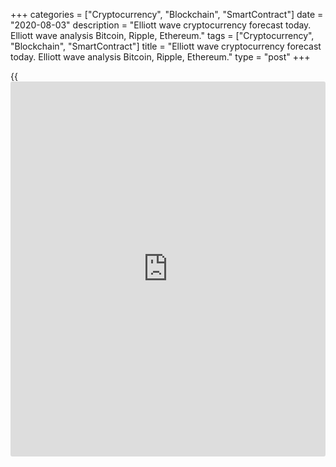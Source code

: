 +++
categories = ["Cryptocurrency", "Blockchain", "SmartContract"]
date = "2020-08-03"
description = "Elliott wave cryptocurrency forecast today. Elliott wave analysis Bitcoin, Ripple, Ethereum."
tags = ["Cryptocurrency", "Blockchain", "SmartContract"]
title = "Elliott wave cryptocurrency forecast today. Elliott wave analysis Bitcoin, Ripple, Ethereum."
type = "post"
+++

{{<iframe id="large-banner" src="https://www.bounty.group/#slide=22.0" width="100%" height="600" scrolling="no" style="border: 0px solid rgb(216, 221, 230); border-radius: 3px;">}}

August 3, 2020

August 3, 2020

Elliott wave [daily](https://www.fintecher.org/2020/03/03/forex-trading-daily-strategy/) forecast for Bitcoin, Ripple and EthereumRoman Onegin

##  **Elliott wave forecast for BTCUSD, ETHUSD, XRPUSD for today**

###  **Elliott wave[BTCUSD][1] analysis**

 **![LiteForex: Elliott wave cryptocurrency forecast today. Elliott wave
analysis Bitcoin, Ripple, Ethereum.][2]**

After the long-term corrective wave w[4] completed as a triangle, the
market has started rising in the final impulse wave [5]. Wave [5] is
composed of five sub-waves (1)-(2)-(3)-(4)-(5). There is now forming the
fifth element of this formation. The market is likely to continue rising
in sub-wave (5) towards level 12200. When wave [5] completes, a new
downtrend should start.

* * *

###  **Elliott wave[XRPUSD][3] analysis**

 **![LiteForex: Elliott wave cryptocurrency forecast today. Elliott wave
analysis Bitcoin, Ripple, Ethereum.][4]**

The XRPUSD market is forming the linking down wave [X] as a simple
zigzag (A)-(B)-(C). The chart displays the structure of the last section
of this zigzag, where the down corrective wave (B) has completed. It is
composed of the sub-waves W-X-Y. The market is now forming the upward
impulse (C). There is now developing the third wave of the (C) impulse.
Wave (3) should complete soon, and the price could start declining in
correction 4. The entire bull trend could complete at a level of 0.355.

* * *

###  **Elliott wave[ETHUSD][5] analysis**

 **![LiteForex: Elliott wave cryptocurrency forecast today. Elliott wave
analysis Bitcoin, Ripple, Ethereum.][6]**

The ETHUSD market continues unfolding the upward impulse wave A that is
composed of five sub-waves. Four out of five elements of this pattern
have completed. There is now developing the final impulse wave [5] that
is composed of the sub-waves (1)-(2)-(3)-(4)-(5). The market is expected
to be rising in the final wave (5) towards a level of 437.00. Next, the
ETHUSD market could turn down and start declining.

* * *

P.S. Did you like my article? Share it in social networks: it will be
the best “thank you" :)

Ask me questions and comment below. I’ll be glad to answer your
questions and give necessary explanations.

 **Useful links:**

  * I recommend trying to trade with a reliable broker [here][7]. The system allows you to trade by yourself or copy successful traders from all across the globe.
  * Use my promo-code BLOG for getting deposit bonus 50% on LiteForex platform. Just enter this code in the appropriate field while [depositing][8] your trading account.
  * Telegram channel with high-quality analytics, Forex reviews, training articles, and other useful things for traders <t.me/liteforex>

![Elliott wave [daily](https://www.fintecher.org/2020/03/03/forex-trading-daily-strategy/) forecast for Bitcoin, Ripple and Ethereum][9]

The content of this article reflects the author’s opinion and does not
necessarily reflect the official position of LiteForex. The material
published on this page is provided for informational purposes only and
should not be considered as the provision of investment advice for the
purposes of Directive 2004/39/EC.

Rate this article:

{{value}}

( {{count}} {{title}} )

   1. my.liteforex.com/trading/chart?symbol=BTCUSD
   2. cdn.liteforex.com/cache/uploads/blog_post/wave-analysis-crypto/03-08-2020/BTCUSDH2.png?w=30&s=aed08de811ca99f0b5ea157086a671a6
   3. my.liteforex.com/trading/chart?symbol=XRPUSD
   4. cdn.liteforex.com/cache/uploads/blog_post/wave-analysis-crypto/03-08-2020/XRPUSDH2.png?w=30&s=1aa8aaa46d8e156bfc2e502ade4d3315
   5. my.liteforex.com/trading/chart?symbol=ETHUSD
   6. cdn.liteforex.com/cache/uploads/blog_post/wave-analysis-crypto/03-08-2020/ETHUSDH2.png?w=30&s=1f5a36a2075a76c2f1c174eb4b479fe0
   7. my.liteforex.com/?category=analysts-opinions&slug=elliott-wave-[daily](https://www.fintecher.org/2020/03/03/forex-trading-daily-strategy/)-forecast-for-[bitcoin](https://www.letsplayfx.com/blog/forex-for-bitcoin/)-ripple-and-[Ethereum](https://www.playgroundfx.com/blog/the-creator-of-ethereum/)-2020-08-03&openPopup=%2Fregistration%2Fpopup&utm_source=blog&utm_medium=article&utm_campaign=bonus
   8. my.liteforex.com/deposit/?category=analysts-opinions&slug=elliott-wave-[daily](https://www.fintecher.org/2020/03/03/forex-trading-daily-strategy/)-forecast-for-[bitcoin](https://www.letsplayfx.com/blog/forex-for-bitcoin/)-ripple-and-[Ethereum](https://www.playgroundfx.com/blog/the-creator-of-ethereum/)-2020-08-03&promo_code=BLOG&utm_source=blog&utm_medium=article&utm_campaign=bonus
   9. cdn.liteforex.com/cache/uploads/blog_post/wave-analysis-crypto/03-08-2020/[BTC](https://www.playgroundfx.com/blog/who-is-the-creator-of-bitcoin/)-eth-xrp-03-08-2020-wave-analysis.jpg?q=75&w=1000&s=e80491bda0c473776075e555fea53bfa